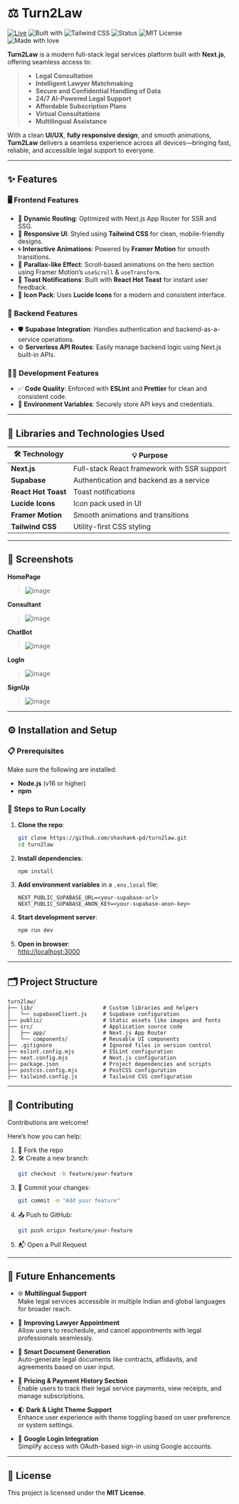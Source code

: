 # ⚖️ Turn2Law

[![Live](https://img.shields.io/badge/Live-Demo-brightgreen?style=flat-square)](https://turntwolaw.vercel.app)
![Built with](https://img.shields.io/badge/Built%20with-Next.js-000?logo=next.js)
![Tailwind CSS](https://img.shields.io/badge/Styled%20With-Tailwind_CSS-38bdf8?logo=tailwindcss&logoColor=white)
![Status](https://img.shields.io/badge/Status-Active-success)
![MIT License](https://img.shields.io/badge/License-MIT-blue.svg)
![Made with love](https://img.shields.io/badge/Made%20with-%E2%9D%A4-red)

**Turn2Law** is a modern full-stack legal services platform built with **Next.js**, offering seamless access to:

> - **Legal Consultation**  
> - **Intelligent Lawyer Matchmaking**  
> - **Secure and Confidential Handling of Data**  
> - **24/7 AI-Powered Legal Support**  
> - **Affordable Subscription Plans**  
> - **Virtual Consultations**  
> - **Multilingual Assistance**

With a clean **UI/UX**, **fully responsive design**, and smooth animations, **Turn2Law** delivers a seamless experience across all devices—bringing fast, reliable, and accessible legal support to everyone.

---

## ✨ Features

### 🖥️ Frontend Features
- 🧭 **Dynamic Routing**: Optimized with Next.js App Router for SSR and SSG.
- 📱 **Responsive UI**: Styled using **Tailwind CSS** for clean, mobile-friendly designs.
- 🌀 **Interactive Animations**: Powered by **Framer Motion** for smooth transitions.
- 🎢 **Parallax-like Effect**: Scroll-based animations on the hero section using Framer Motion’s `useScroll` & `useTransform`.
- 🔔 **Toast Notifications**: Built with **React Hot Toast** for instant user feedback.
- 🧩 **Icon Pack**: Uses **Lucide Icons** for a modern and consistent interface.

### 🔧 Backend Features
- 🛡️ **Supabase Integration**: Handles authentication and backend-as-a-service operations.
- ⚙️ **Serverless API Routes**: Easily manage backend logic using Next.js built-in APIs.

### 🧑‍💻 Development Features
- ✅ **Code Quality**: Enforced with **ESLint** and **Prettier** for clean and consistent code.
- 🔐 **Environment Variables**: Securely store API keys and credentials.

---

## 🧰 Libraries and Technologies Used

| 🛠️ **Technology**     | 💡 **Purpose**                               |
|----------------------|----------------------------------------------|
| **Next.js**          | Full-stack React framework with SSR support |
| **Supabase**         | Authentication and backend as a service     |
| **React Hot Toast**  | Toast notifications                         |
| **Lucide Icons**     | Icon pack used in UI                        |
| **Framer Motion**    | Smooth animations and transitions           |
| **Tailwind CSS**     | Utility-first CSS styling                  |

---

## 📸 Screenshots

**HomePage**
> ![image](https://github.com/user-attachments/assets/4c829621-dfef-42f8-b028-1fe0aa307a04)

**Consultant**
> ![image](https://github.com/user-attachments/assets/265d130d-1efe-4915-936e-7f0b5233a855)

**ChatBot**
> ![image](https://github.com/user-attachments/assets/d41bb872-b941-40b3-a2d3-a4ab1dafe469)

**LogIn**
> ![image](https://github.com/user-attachments/assets/2eaed219-a56d-4c42-a730-2bc951e58d30)

**SignUp**
> ![image](https://github.com/user-attachments/assets/2f607202-3491-49bc-8ce9-a0998db1bd5d)

---

## ⚙️ Installation and Setup

### 📋 Prerequisites
Make sure the following are installed:
- **Node.js** (v16 or higher)
- **npm**

### 🚀 Steps to Run Locally
1. **Clone the repo**:
   ```bash
   git clone https://github.com/shashank-pd/turn2law.git
   cd turn2law
   ```

2. **Install dependencies**:
   ```bash
   npm install
   ```

3. **Add environment variables** in a `.env.local` file:
   ```env
   NEXT_PUBLIC_SUPABASE_URL=<your-supabase-url>
   NEXT_PUBLIC_SUPABASE_ANON_KEY=<your-supabase-anon-key>
   ```

4. **Start development server**:
   ```bash
   npm run dev
   ```

5. **Open in browser**:  
   [http://localhost:3000](http://localhost:3000)

---

## 🗂️ Project Structure

```plaintext
turn2law/
├── lib/                      # Custom libraries and helpers
│   └── supabaseClient.js     # Supabase configuration
├── public/                   # Static assets like images and fonts
├── src/                      # Application source code
│   ├── app/                  # Next.js App Router
│   └── components/           # Reusable UI components
├── .gitignore                # Ignored files in version control
├── eslint.config.mjs         # ESLint configuration
├── next.config.mjs           # Next.js configuration
├── package.json              # Project dependencies and scripts
├── postcss.config.mjs        # PostCSS configuration
├── tailwind.config.js        # Tailwind CSS configuration
```

---

## 🤝 Contributing

Contributions are welcome!  

Here’s how you can help:

1. 🍴 Fork the repo  
2. 🛠️ Create a new branch:  
   ```bash
   git checkout -b feature/your-feature
   ```
3. 💾 Commit your changes:  
   ```bash
   git commit -m "Add your feature"
   ```
4. 📤 Push to GitHub:  
   ```bash
   git push origin feature/your-feature
   ```
5. 📬 Open a Pull Request

---

## 🔮 Future Enhancements

- 🌐 **Multilingual Support**  
  Make legal services accessible in multiple Indian and global languages for broader reach.

- 📅 **Improving Lawyer Appointment**  
  Allow users to reschedule, and cancel appointments with legal professionals seamlessly.

- 📄 **Smart Document Generation**  
  Auto-generate legal documents like contracts, affidavits, and agreements based on user input.

- 🧾 **Pricing & Payment History Section**  
  Enable users to track their legal service payments, view receipts, and manage subscriptions.

- 🌓 **Dark & Light Theme Support**  
  Enhance user experience with theme toggling based on user preference or system settings.

- 🔐 **Google Login Integration**  
  Simplify access with OAuth-based sign-in using Google accounts.

---
## 📄 License

This project is licensed under the **MIT License**.
```
